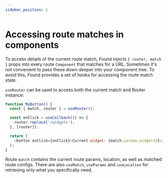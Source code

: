 ```yaml
---
sidebar_position: 1
---
```


# Accessing route matches in components

To access details of the current route match, Found injects `{ router, match }` props
into every route `Component` that matches for a URL. Sometimes it's not convenient to pass these
down deeper into your component tree. To avoid this, Found provides a set of hooks for accessing
the route match state.

`useRouter` can be used to access both the current match and Router instance:

```js
function MyButton() {
  const { match, router } = useRouter();

  const onClick = useCallback(() => {
    router.replace('/widgets');
  }, [router]);

  return (
    <button onClick={onClick}>Current widget: {match.params.widgetId}</button>
  );
}
```

Route `match` contains the current route params, location, as well as matched route configs.
There are also `useMatch`, `useParams` and `useLocation` for retrieving only what you specifically
need.
